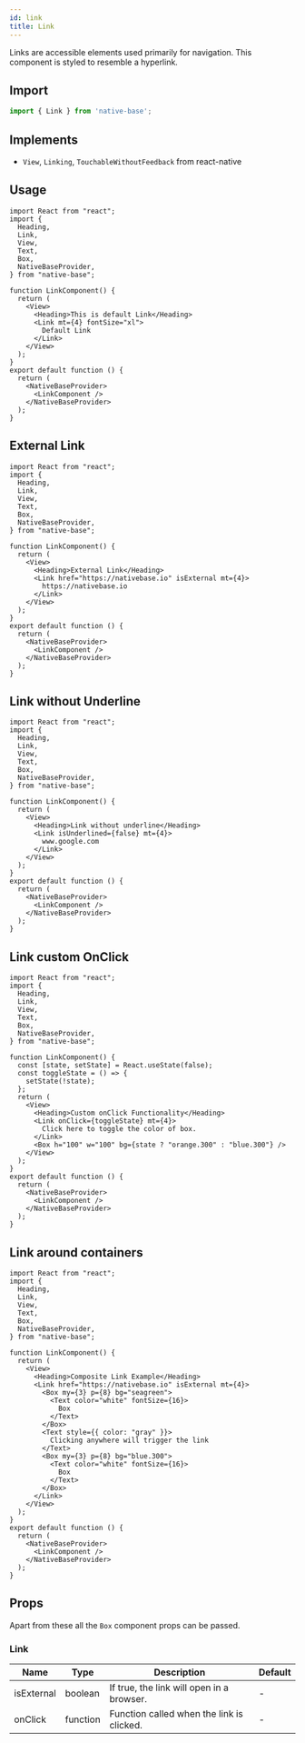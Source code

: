 ```yaml
---
id: link
title: Link
---
```


Links are accessible elements used primarily for navigation. This component is styled to resemble a hyperlink.

## **Import**

```jsx
import { Link } from 'native-base';
```

## Implements

- `View`, `Linking`, `TouchableWithoutFeedback` from react-native

## Usage

```SnackPlayer name=Link%20Usage
import React from "react";
import {
  Heading,
  Link,
  View,
  Text,
  Box,
  NativeBaseProvider,
} from "native-base";

function LinkComponent() {
  return (
    <View>
      <Heading>This is default Link</Heading>
      <Link mt={4} fontSize="xl">
        Default Link
      </Link>
    </View>
  );
}
export default function () {
  return (
    <NativeBaseProvider>
      <LinkComponent />
    </NativeBaseProvider>
  );
}
```

## External Link

```SnackPlayer name=Link%20External link
import React from "react";
import {
  Heading,
  Link,
  View,
  Text,
  Box,
  NativeBaseProvider,
} from "native-base";

function LinkComponent() {
  return (
    <View>
      <Heading>External Link</Heading>
      <Link href="https://nativebase.io" isExternal mt={4}>
        https://nativebase.io
      </Link>
    </View>
  );
}
export default function () {
  return (
    <NativeBaseProvider>
      <LinkComponent />
    </NativeBaseProvider>
  );
}
```

## Link without Underline

```SnackPlayer name=Link%20Link without Underline
import React from "react";
import {
  Heading,
  Link,
  View,
  Text,
  Box,
  NativeBaseProvider,
} from "native-base";

function LinkComponent() {
  return (
    <View>
      <Heading>Link without underline</Heading>
      <Link isUnderlined={false} mt={4}>
        www.google.com
      </Link>
    </View>
  );
}
export default function () {
  return (
    <NativeBaseProvider>
      <LinkComponent />
    </NativeBaseProvider>
  );
}
```

## Link custom OnClick

```SnackPlayer name=Link%20Link custom OnClick
import React from "react";
import {
  Heading,
  Link,
  View,
  Text,
  Box,
  NativeBaseProvider,
} from "native-base";

function LinkComponent() {
  const [state, setState] = React.useState(false);
  const toggleState = () => {
    setState(!state);
  };
  return (
    <View>
      <Heading>Custom onClick Functionality</Heading>
      <Link onClick={toggleState} mt={4}>
        Click here to toggle the color of box.
      </Link>
      <Box h="100" w="100" bg={state ? "orange.300" : "blue.300"} />
    </View>
  );
}
export default function () {
  return (
    <NativeBaseProvider>
      <LinkComponent />
    </NativeBaseProvider>
  );
}
```

## Link around containers

```SnackPlayer name=Link%20Link around containers
import React from "react";
import {
  Heading,
  Link,
  View,
  Text,
  Box,
  NativeBaseProvider,
} from "native-base";

function LinkComponent() {
  return (
    <View>
      <Heading>Composite Link Example</Heading>
      <Link href="https://nativebase.io" isExternal mt={4}>
        <Box my={3} p={8} bg="seagreen">
          <Text color="white" fontSize={16}>
            Box
          </Text>
        </Box>
        <Text style={{ color: "gray" }}>
          Clicking anywhere will trigger the link
        </Text>
        <Box my={3} p={8} bg="blue.300">
          <Text color="white" fontSize={16}>
            Box
          </Text>
        </Box>
      </Link>
    </View>
  );
}
export default function () {
  return (
    <NativeBaseProvider>
      <LinkComponent />
    </NativeBaseProvider>
  );
}
```

## Props

Apart from these all the `Box` component props can be passed.

### Link

| Name       | Type     | Description                               | Default |
| ---------- | -------- | ----------------------------------------- | ------- |
| isExternal | boolean  | If true, the link will open in a browser. | -       |
| onClick    | function | Function called when the link is clicked. | -       |
